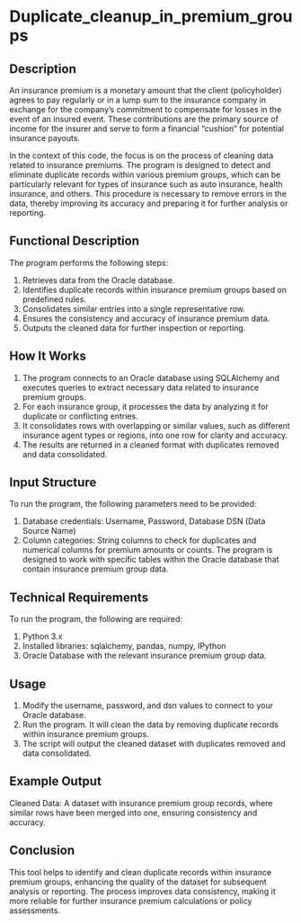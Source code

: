 # Duplicate_cleanup_in_premium_groups
## Description
An insurance premium is a monetary amount that the client (policyholder) agrees to pay regularly or in a lump sum to the insurance company in exchange for the company’s commitment to compensate for losses in the event of an insured event. These contributions are the primary source of income for the insurer and serve to form a financial “cushion” for potential insurance payouts.

In the context of this code, the focus is on the process of cleaning data related to insurance premiums. The program is designed to detect and eliminate duplicate records within various premium groups, which can be particularly relevant for types of insurance such as auto insurance, health insurance, and others. This procedure is necessary to remove errors in the data, thereby improving its accuracy and preparing it for further analysis or reporting.

## Functional Description
The program performs the following steps:
1. Retrieves data from the Oracle database.
2. Identifies duplicate records within insurance premium groups based on predefined rules.
3. Consolidates similar entries into a single representative row.
4. Ensures the consistency and accuracy of insurance premium data.
5. Outputs the cleaned data for further inspection or reporting.

## How It Works
1. The program connects to an Oracle database using SQLAlchemy and executes queries to extract necessary data related to insurance premium groups.
2. For each insurance group, it processes the data by analyzing it for duplicate or conflicting entries.
3. It consolidates rows with overlapping or similar values, such as different insurance agent types or regions, into one row for clarity and accuracy.
4. The results are returned in a cleaned format with duplicates removed and data consolidated.

## Input Structure
To run the program, the following parameters need to be provided:
1. Database credentials: Username, Password, Database DSN (Data Source Name)
2. Column categories: String columns to check for duplicates and numerical columns for premium amounts or counts.
The program is designed to work with specific tables within the Oracle database that contain insurance premium group data.

## Technical Requirements
To run the program, the following are required:
1. Python 3.x
2. Installed libraries: sqlalchemy, pandas, numpy, IPython
3. Oracle Database with the relevant insurance premium group data.

## Usage
1. Modify the username, password, and dsn values to connect to your Oracle database.
2. Run the program. It will clean the data by removing duplicate records within insurance premium groups.
3. The script will output the cleaned dataset with duplicates removed and data consolidated.

## Example Output
Cleaned Data: 
  A dataset with insurance premium group records, where similar rows have been merged into one, ensuring consistency and accuracy.

## Conclusion
This tool helps to identify and clean duplicate records within insurance premium groups, enhancing the quality of the dataset for subsequent analysis or reporting. The process improves data consistency, making it more reliable for further insurance premium calculations or policy assessments.
